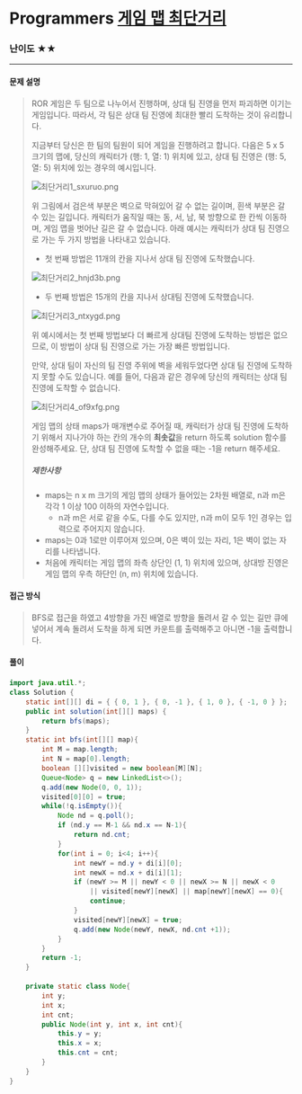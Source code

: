 # Programmers [게임 맵 최단거리](https://school.programmers.co.kr/learn/courses/30/lessons/1844)

### 난이도 ★★

---

#### 문제 설명

> ROR 게임은 두 팀으로 나누어서 진행하며, 상대 팀 진영을 먼저 파괴하면 이기는 게임입니다. 따라서, 각 팀은 상대 팀 진영에 최대한 빨리 도착하는 것이 유리합니다.
>
> 지금부터 당신은 한 팀의 팀원이 되어 게임을 진행하려고 합니다. 다음은 5 x 5 크기의 맵에, 당신의 캐릭터가 (행: 1, 열: 1) 위치에 있고, 상대 팀 진영은 (행: 5, 열: 5) 위치에 있는 경우의 예시입니다.
>
> ![최단거리1_sxuruo.png](images/최단거리1_sxuruo.png)
>
> 위 그림에서 검은색 부분은 벽으로 막혀있어 갈 수 없는 길이며, 흰색 부분은 갈 수 있는 길입니다. 캐릭터가 움직일 때는 동, 서, 남, 북 방향으로 한 칸씩 이동하며, 게임 맵을 벗어난 길은 갈 수 없습니다.
> 아래 예시는 캐릭터가 상대 팀 진영으로 가는 두 가지 방법을 나타내고 있습니다.
>
> - 첫 번째 방법은 11개의 칸을 지나서 상대 팀 진영에 도착했습니다.
>
> ![최단거리2_hnjd3b.png](images/최단거리2_hnjd3b.png)
>
> - 두 번째 방법은 15개의 칸을 지나서 상대팀 진영에 도착했습니다.
>
> ![최단거리3_ntxygd.png](images/최단거리3_ntxygd.png)
>
> 위 예시에서는 첫 번째 방법보다 더 빠르게 상대팀 진영에 도착하는 방법은 없으므로, 이 방법이 상대 팀 진영으로 가는 가장 빠른 방법입니다.
>
> 만약, 상대 팀이 자신의 팀 진영 주위에 벽을 세워두었다면 상대 팀 진영에 도착하지 못할 수도 있습니다. 예를 들어, 다음과 같은 경우에 당신의 캐릭터는 상대 팀 진영에 도착할 수 없습니다.
>
> ![최단거리4_of9xfg.png](images/최단거리4_of9xfg.png)
>
> 게임 맵의 상태 maps가 매개변수로 주어질 때, 캐릭터가 상대 팀 진영에 도착하기 위해서 지나가야 하는 칸의 개수의 **최솟값**을 return 하도록 solution 함수를 완성해주세요. 단, 상대 팀 진영에 도착할 수 없을 때는 -1을 return 해주세요.
>
> ##### 제한사항
>
> - maps는 n x m 크기의 게임 맵의 상태가 들어있는 2차원 배열로, n과 m은 각각 1 이상 100 이하의 자연수입니다.
>   - n과 m은 서로 같을 수도, 다를 수도 있지만, n과 m이 모두 1인 경우는 입력으로 주어지지 않습니다.
> - maps는 0과 1로만 이루어져 있으며, 0은 벽이 있는 자리, 1은 벽이 없는 자리를 나타냅니다.
> - 처음에 캐릭터는 게임 맵의 좌측 상단인 (1, 1) 위치에 있으며, 상대방 진영은 게임 맵의 우측 하단인 (n, m) 위치에 있습니다.

#### 접근 방식

> BFS로 접근을 하였고 4방향을 가진 배열로 방향을 돌려서 갈 수 있는 길만 큐에 넣어서 계속 돌려서 도착을 하게 되면 카운트를 출력해주고 아니면 -1을 출력합니다.

#### 풀이

```java
import java.util.*;
class Solution {
    static int[][] di = { { 0, 1 }, { 0, -1 }, { 1, 0 }, { -1, 0 } };
    public int solution(int[][] maps) {
        return bfs(maps);
    }
    static int bfs(int[][] map){
        int M = map.length;
        int N = map[0].length;
        boolean [][]visited = new boolean[M][N];
        Queue<Node> q = new LinkedList<>();
        q.add(new Node(0, 0, 1));
        visited[0][0] = true;
        while(!q.isEmpty()){
            Node nd = q.poll();
            if (nd.y == M-1 && nd.x == N-1){
                return nd.cnt;
            }
            for(int i = 0; i<4; i++){
                int newY = nd.y + di[i][0];
                int newX = nd.x + di[i][1];
                if (newY >= M || newY < 0 || newX >= N || newX < 0 
                    || visited[newY][newX] || map[newY][newX] == 0){
                    continue;
                }
                visited[newY][newX] = true;
                q.add(new Node(newY, newX, nd.cnt +1));
            }
        }
        return -1;
    }

    private static class Node{
        int y;
        int x;
        int cnt;
        public Node(int y, int x, int cnt){
            this.y = y;
            this.x = x;
            this.cnt = cnt;
        }
    }
}
```

